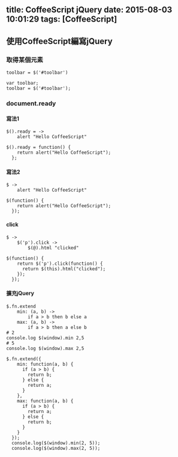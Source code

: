 title: CoffeeScript jQuery
date: 2015-08-03 10:01:29
tags: [CoffeeScript]
---

## 使用CoffeeScript編寫jQuery

<!-- more -->

### 取得某個元素

```
toolbar = $('#toolbar')
```

```
var toolbar;
toolbar = $('#toolbar');
```

### document.ready

#### 寫法1

```
$().ready = ->
    alert "Hello CoffeeScript"
```

```
$().ready = function() {
    return alert("Hello CoffeeScript");
  };
```

#### 寫法2

```
$ ->
    alert "Hello CoffeeScript"
```

```
$(function() {
    return alert("Hello CoffeeScript");
  });
```

#### click

```
$ ->
    $('p').click ->
        $(@).html "clicked"
```

```
$(function() {
    return $('p').click(function() {
      return $(this).html("clicked");
    });
  });
```

#### 擴充jQuery

```
$.fn.extend
    min: (a, b) ->
        if a > b then b else a
    max: (a, b) ->
        if a > b then a else b
# 2
console.log $(window).min 2,5
# 5
console.log $(window).max 2,5
```

```
$.fn.extend({
    min: function(a, b) {
      if (a > b) {
        return b;
      } else {
        return a;
      }
    },
    max: function(a, b) {
      if (a > b) {
        return a;
      } else {
        return b;
      }
    }
  });
  console.log($(window).min(2, 5));
  console.log($(window).max(2, 5));
```
